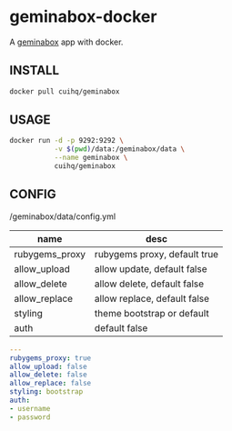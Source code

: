 # geminabox-docker

A [geminabox](https://github.com/geminabox/geminabox) app with docker.

## INSTALL

```sh
docker pull cuihq/geminabox
```

## USAGE

```sh
docker run -d -p 9292:9292 \
           -v $(pwd)/data:/geminabox/data \
           --name geminabox \
           cuihq/geminabox
```

## CONFIG

/geminabox/data/config.yml

name | desc
--|--
rubygems_proxy | rubygems proxy, default true
allow_upload | allow update, default false
allow_delete | allow delete, default false
allow_replace | allow replace, default false
styling | theme bootstrap or default
auth | default false

```yaml
---
rubygems_proxy: true
allow_upload: false
allow_delete: false
allow_replace: false
styling: bootstrap
auth:
- username
- password
```
